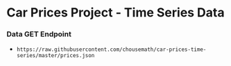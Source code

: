 # Car Prices Project - Time Series Data

### Data GET Endpoint

* `https://raw.githubusercontent.com/chousemath/car-prices-time-series/master/prices.json`